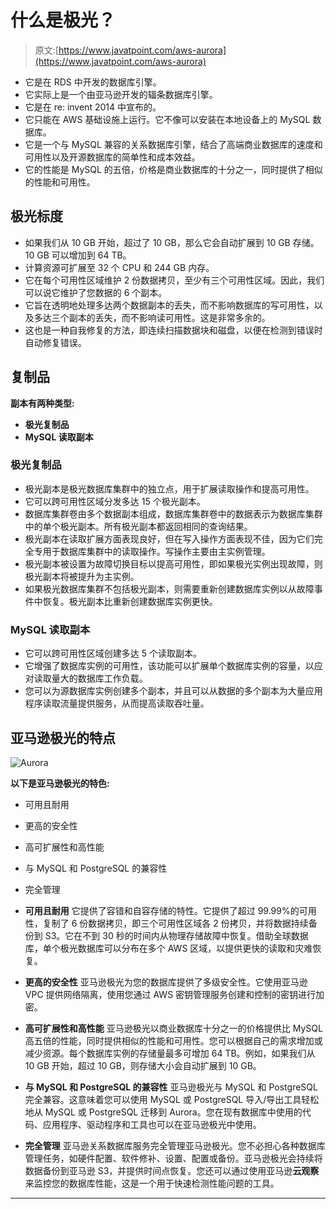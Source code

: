 # 什么是极光？

> 原文:[https://www.javatpoint.com/aws-aurora](https://www.javatpoint.com/aws-aurora)

*   它是在 RDS 中开发的数据库引擎。
*   它实际上是一个由亚马逊开发的辐条数据库引擎。
*   它是在 re: invent 2014 中宣布的。
*   它只能在 AWS 基础设施上运行。它不像可以安装在本地设备上的 MySQL 数据库。
*   它是一个与 MySQL 兼容的关系数据库引擎，结合了高端商业数据库的速度和可用性以及开源数据库的简单性和成本效益。
*   它的性能是 MySQL 的五倍，价格是商业数据库的十分之一，同时提供了相似的性能和可用性。

## 极光标度

*   如果我们从 10 GB 开始，超过了 10 GB，那么它会自动扩展到 10 GB 存储。10 GB 可以增加到 64 TB。
*   计算资源可扩展至 32 个 CPU 和 244 GB 内存。
*   它在每个可用性区域维护 2 份数据拷贝，至少有三个可用性区域。因此，我们可以说它维护了您数据的 6 个副本。
*   它旨在透明地处理多达两个数据副本的丢失，而不影响数据库的写可用性，以及多达三个副本的丢失，而不影响读可用性。这是非常多余的。
*   这也是一种自我修复的方法，即连续扫描数据块和磁盘，以便在检测到错误时自动修复错误。

## 复制品

**副本有两种类型:**

*   **极光复制品**
*   **MySQL 读取副本**

### 极光复制品

*   极光副本是极光数据库集群中的独立点，用于扩展读取操作和提高可用性。
*   它可以跨可用性区域分发多达 15 个极光副本。
*   数据库集群卷由多个数据副本组成，数据库集群卷中的数据表示为数据库集群中的单个极光副本。所有极光副本都返回相同的查询结果。
*   极光副本在读取扩展方面表现良好，但在写入操作方面表现不佳，因为它们完全专用于数据库集群中的读取操作。写操作主要由主实例管理。
*   极光副本被设置为故障切换目标以提高可用性，即如果极光实例出现故障，则极光副本将被提升为主实例。
*   如果极光数据库集群不包括极光副本，则需要重新创建数据库实例以从故障事件中恢复。极光副本比重新创建数据库实例更快。

### MySQL 读取副本

*   它可以跨可用性区域创建多达 5 个读取副本。
*   它增强了数据库实例的可用性，该功能可以扩展单个数据库实例的容量，以应对读取量大的数据库工作负载。
*   您可以为源数据库实例创建多个副本，并且可以从数据的多个副本为大量应用程序读取流量提供服务，从而提高读取吞吐量。

## 亚马逊极光的特点

![Aurora](../Images/18f387e6d44fe263d30fb59b72d45437.png)

**以下是亚马逊极光的特色:**

*   可用且耐用
*   更高的安全性
*   高可扩展性和高性能
*   与 MySQL 和 PostgreSQL 的兼容性
*   完全管理

*   **可用且耐用**
    它提供了容错和自容存储的特性。它提供了超过 99.99%的可用性，复制了 6 份数据拷贝，即三个可用性区域各 2 份拷贝，并将数据持续备份到 S3。它在不到 30 秒的时间内从物理存储故障中恢复。借助全球数据库，单个极光数据库可以分布在多个 AWS 区域，以提供更快的读取和灾难恢复。
*   **更高的安全性**
    亚马逊极光为您的数据库提供了多级安全性。它使用亚马逊 VPC 提供网络隔离，使用您通过 AWS 密钥管理服务创建和控制的密钥进行加密。
*   **高可扩展性和高性能**
    亚马逊极光以商业数据库十分之一的价格提供比 MySQL 高五倍的性能，同时提供相似的性能和可用性。您可以根据自己的需求增加或减少资源。每个数据库实例的存储量最多可增加 64 TB。例如，如果我们从 10 GB 开始，超过 10 GB，则存储大小会自动扩展到 10 GB。
*   **与 MySQL 和 PostgreSQL 的兼容性**
    亚马逊极光与 MySQL 和 PostgreSQL 完全兼容。这意味着您可以使用 MySQL 或 PostgreSQL 导入/导出工具轻松地从 MySQL 或 PostgreSQL 迁移到 Aurora。您在现有数据库中使用的代码、应用程序、驱动程序和工具也可以在亚马逊极光中使用。
*   **完全管理**
    亚马逊关系数据库服务完全管理亚马逊极光。您不必担心各种数据库管理任务，如硬件配置、软件修补、设置、配置或备份。亚马逊极光会持续将数据备份到亚马逊 S3，并提供时间点恢复。您还可以通过使用亚马逊**云观察**来监控您的数据库性能，这是一个用于快速检测性能问题的工具。

* * *
